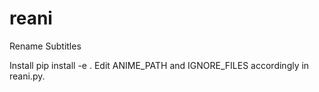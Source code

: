 # reani
Rename Subtitles

Install 
pip install -e .
Edit ANIME_PATH and IGNORE_FILES accordingly in reani.py.
